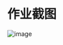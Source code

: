 # 作业截图

![image](https://user-images.githubusercontent.com/16951509/137242907-98452004-5813-4690-98ce-0e2034e26cea.png)
